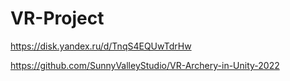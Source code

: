 # VR-Project

https://disk.yandex.ru/d/TnqS4EQUwTdrHw


https://github.com/SunnyValleyStudio/VR-Archery-in-Unity-2022

